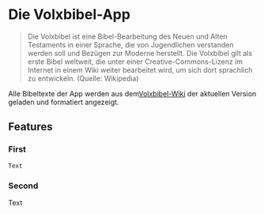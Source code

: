 # Die Volxbibel-App

> Die Volxbibel ist eine Bibel-Bearbeitung des Neuen und Alten Testaments in einer Sprache, die von Jugendlichen verstanden werden soll und Bezügen zur Moderne herstellt. Die Volxbibel gilt als erste Bibel weltweit, die unter einer Creative-Commons-Lizenz im Internet in einem Wiki weiter bearbeitet wird, um sich dort sprachlich zu entwickeln.
  (Quelle: Wikipedia) 
    
  Alle Bibeltexte der App werden aus dem[Volxbibel-Wiki](https://wiki.volxbibel.de/) der aktuellen Version geladen und formatiert angezeigt.   


## Features
    
### First

    Text

### Second

Text
